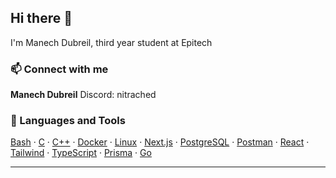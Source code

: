 ## Hi there 👋


I'm Manech Dubreil, third year student at Epitech


### 📫 Connect with me

**Manech Dubreil**
Discord: nitrached



### 🧰 Languages and Tools

[Bash](https://www.gnu.org/software/bash/) · [C](https://en.wikipedia.org/wiki/C_(programming_language)) · [C++](https://isocpp.org/) · [Docker](https://www.docker.com/) · [Linux](https://www.kernel.org/) · [Next.js](https://nextjs.org/) · [PostgreSQL](https://www.postgresql.org/) · [Postman](https://www.postman.com/) · [React](https://react.dev/) · [Tailwind](https://tailwindcss.com/) · [TypeScript](https://www.typescriptlang.org/) · [Prisma](https://www.prisma.io/) · [Go](https://go.dev/)

---

